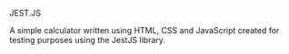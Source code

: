 JEST.JS

A simple calculator written using HTML, CSS and JavaScript created for testing purposes using the JestJS library.
